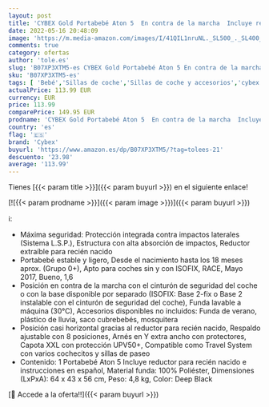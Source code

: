 ```yaml
---
layout: post
title: 'CYBEX Gold Portabebé Aton 5  En contra de la marcha  Incluye reductor para recién nacido  Desde el nacimiento hasta aproximativamente 18 meses  Máximum 13 kg  Deep Black'
date: 2022-05-16 20:48:09
image: 'https://m.media-amazon.com/images/I/41QIL1nruNL._SL500_._SL400_.jpg'
comments: true
category: ofertas
author: 'tole.es'
slug: 'B07XP3XTM5-es CYBEX Gold Portabebé Aton 5 En contra de la marcha Incluye...'
sku: 'B07XP3XTM5-es'
tags: [ 'Bebé','Sillas de coche','Sillas de coche y accesorios','cybex','nacido','portabebé','recién','🇪🇸', ]
actualPrice: 113.99 EUR
currency: EUR
price: 113.99
comparePrice: 149.95 EUR
prodname: 'CYBEX Gold Portabebé Aton 5  En contra de la marcha  Incluye reductor para recién nacido  Desde el nacimiento hasta aproximativamente 18 meses  Máximum 13 kg  Deep Black'
country: 'es'
flag: '🇪🇸'
brand: 'Cybex'
buyurl: 'https://www.amazon.es/dp/B07XP3XTM5/?tag=tolees-21'
descuento: '23.98'
average: '113.99'
---
```


Tienes [{{< param title >}}]({{< param buyurl >}}) en el siguiente enlace!

[![{{< param prodname >}}]({{< param image >}})]({{< param buyurl >}})

ℹ️:

- Máxima seguridad: Protección integrada contra impactos laterales (Sistema L.S.P.), Estructura con alta absorción de impactos, Reductor extraíble para recién nacido
- Portabebé estable y ligero, Desde el nacimiento hasta los 18 meses aprox. (Grupo 0+), Apto para coches sin y con ISOFIX, RACE, Mayo 2017, Bueno, 1,6
- Posición en contra de la marcha con el cinturón de seguridad del coche o con la base disponible por separado (ISOFIX: Base 2-fix o Base 2 instalable con el cinturón de seguridad del coche), Funda lavable a máquina (30°C), Accesorios disponibles no incluidos: Funda de verano, plástico de lluvia, saco cubrebebés, mosquitera
- Posición casi horizontal gracias al reductor para recién nacido, Respaldo ajustable con 8 posiciones, Arnés en Y extra ancho con protectores, Capota XXL con protección UPV50+, Compatible como Travel System con varios cochecitos y sillas de paseo
- Contenido: 1 Portabebé Aton 5 Incluye reductor para recién nacido e instrucciones en español, Material funda: 100% Poliéster, Dimensiones (LxPxA): 64 x 43 x 56 cm, Peso: 4,8 kg, Color: Deep Black

[🛒 Accede a la oferta!!]({{< param buyurl >}})
